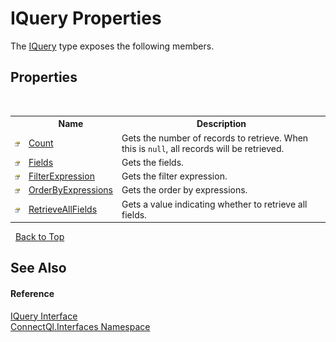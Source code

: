 # IQuery Properties
 

The <a href="T_ConnectQl_Interfaces_IQuery">IQuery</a> type exposes the following members.


## Properties
&nbsp;<table><tr><th></th><th>Name</th><th>Description</th></tr><tr><td>![Public property](media/pubproperty.gif "Public property")</td><td><a href="P_ConnectQl_Interfaces_IQuery_Count">Count</a></td><td>
Gets the number of records to retrieve. When this is `null`, all records will be retrieved.</td></tr><tr><td>![Public property](media/pubproperty.gif "Public property")</td><td><a href="P_ConnectQl_Interfaces_IQuery_Fields">Fields</a></td><td>
Gets the fields.</td></tr><tr><td>![Public property](media/pubproperty.gif "Public property")</td><td><a href="P_ConnectQl_Interfaces_IQuery_FilterExpression">FilterExpression</a></td><td>
Gets the filter expression.</td></tr><tr><td>![Public property](media/pubproperty.gif "Public property")</td><td><a href="P_ConnectQl_Interfaces_IQuery_OrderByExpressions">OrderByExpressions</a></td><td>
Gets the order by expressions.</td></tr><tr><td>![Public property](media/pubproperty.gif "Public property")</td><td><a href="P_ConnectQl_Interfaces_IQuery_RetrieveAllFields">RetrieveAllFields</a></td><td>
Gets a value indicating whether to retrieve all fields.</td></tr></table>&nbsp;
<a href="#iquery-properties">Back to Top</a>

## See Also


#### Reference
<a href="T_ConnectQl_Interfaces_IQuery">IQuery Interface</a><br /><a href="N_ConnectQl_Interfaces">ConnectQl.Interfaces Namespace</a><br />